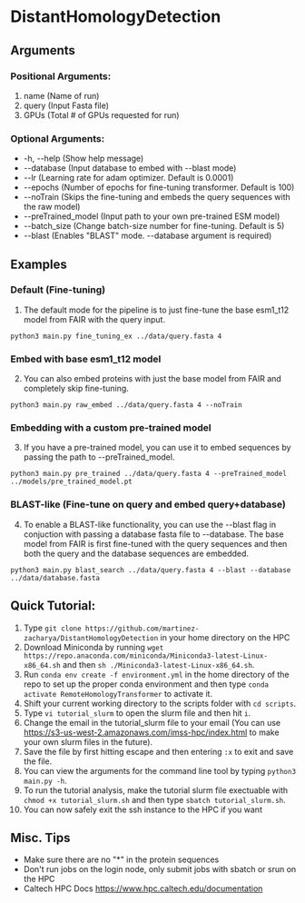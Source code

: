 # DistantHomologyDetection

## Arguments

### Positional Arguments:
1. name (Name of run)
2. query (Input Fasta file)
3. GPUs (Total # of GPUs requested for run)

### Optional Arguments:
- -h, --help (Show help message)
- --database (Input database to embed with --blast mode)
- --lr (Learning rate for adam optimizer. Default is 0.0001)
- --epochs (Number of epochs for fine-tuning transformer. Default is 100)
- --noTrain (Skips the fine-tuning and embeds the query sequences with the raw model)
- --preTrained_model (Input path to your own pre-trained ESM model)
- --batch_size (Change batch-size number for fine-tuning. Default is 5)
- --blast (Enables "BLAST" mode. --database argument is required)

## Examples

### Default (Fine-tuning)
  1. The default mode for the pipeline is to just fine-tune the base esm1_t12 model from FAIR with the query input.
  ```
  python3 main.py fine_tuning_ex ../data/query.fasta 4
  ```
### Embed with base esm1_t12 model
  2. You can also embed proteins with just the base model from FAIR and completely skip fine-tuning.
  ```
  python3 main.py raw_embed ../data/query.fasta 4 --noTrain
  ```
### Embedding with a custom pre-trained model
  3. If you have a pre-trained model, you can use it to embed sequences by passing the path to --preTrained_model. 
  ```
  python3 main.py pre_trained ../data/query.fasta 4 --preTrained_model ../models/pre_trained_model.pt
  ```
### BLAST-like (Fine-tune on query and embed query+database)
  4. To enable a BLAST-like functionality, you can use the --blast flag in conjuction with passing a database fasta file to --database. The base model from FAIR is first fine-tuned with the query sequences and then both the query and the database sequences are embedded.
  ```
  python3 main.py blast_search ../data/query.fasta 4 --blast --database ../data/database.fasta
  ```
  
## Quick Tutorial:

1. Type ```git clone https://github.com/martinez-zacharya/DistantHomologyDetection``` in your home directory on the HPC
2. Download Miniconda by running ```wget https://repo.anaconda.com/miniconda/Miniconda3-latest-Linux-x86_64.sh``` and then ```sh ./Miniconda3-latest-Linux-x86_64.sh```.
3. Run ```conda env create -f environment.yml``` in the home directory of the repo to set up the proper conda environment and then type ```conda activate RemoteHomologyTransformer``` to activate it.
4. Shift your current working directory to the scripts folder with ```cd scripts```.
5. Type ```vi tutorial_slurm``` to open the slurm file and then hit ```i```.
6. Change the email in the tutorial_slurm file to your email (You can use https://s3-us-west-2.amazonaws.com/imss-hpc/index.html to make your own slurm files in the future).
7. Save the file by first hitting escape and then entering ```:x``` to exit and save the file. 
8. You can view the arguments for the command line tool by typing ```python3 main.py -h```.
9. To run the tutorial analysis, make the tutorial slurm file exectuable with ```chmod +x tutorial_slurm.sh``` and then type ```sbatch tutorial_slurm.sh```.
10. You can now safely exit the ssh instance to the HPC if you want

## Misc. Tips

- Make sure there are no "\*" in the protein sequences
- Don't run jobs on the login node, only submit jobs with sbatch or srun on the HPC
- Caltech HPC Docs https://www.hpc.caltech.edu/documentation
